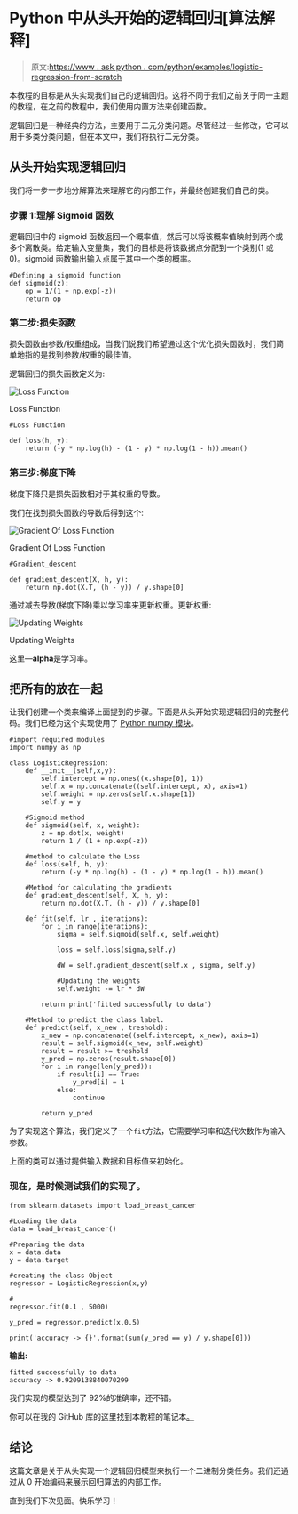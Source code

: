 # Python 中从头开始的逻辑回归[算法解释]

> 原文:[https://www . ask python . com/python/examples/logistic-regression-from-scratch](https://www.askpython.com/python/examples/logistic-regression-from-scratch)

本教程的目标是从头实现我们自己的逻辑回归。这将不同于我们之前关于同一主题的教程，在之前的教程中，我们使用内置方法来创建函数。

逻辑回归是一种经典的方法，主要用于二元分类问题。尽管经过一些修改，它可以用于多类分类问题，但在本文中，我们将执行二元分类。

## 从头开始实现逻辑回归

我们将一步一步地分解算法来理解它的内部工作，并最终创建我们自己的类。

### 步骤 1:理解 Sigmoid 函数

逻辑回归中的 sigmoid 函数返回一个概率值，然后可以将该概率值映射到两个或多个离散类。给定输入变量集，我们的目标是将该数据点分配到一个类别(1 或 0)。sigmoid 函数输出输入点属于其中一个类的概率。

```
#Defining a sigmoid function
def sigmoid(z):
    op = 1/(1 + np.exp(-z)) 
    return op

```

### 第二步:损失函数

损失函数由参数/权重组成，当我们说我们希望通过这个优化损失函数时，我们简单地指的是找到参数/权重的最佳值。

逻辑回归的损失函数定义为:

![Loss Function](../Images/f8ac22b28cb4862016889d21e2273355.png)

Loss Function

```
#Loss Function

def loss(h, y):
    return (-y * np.log(h) - (1 - y) * np.log(1 - h)).mean()

```

### 第三步:梯度下降

梯度下降只是损失函数相对于其权重的导数。

我们在找到损失函数的导数后得到这个:

![Gradient Of Loss Function](../Images/dd43f8c49cf856025777f9c4319f1f11.png)

Gradient Of Loss Function

```
#Gradient_descent

def gradient_descent(X, h, y):
    return np.dot(X.T, (h - y)) / y.shape[0]

```

通过减去导数(梯度下降)乘以学习率来更新权重。更新权重:

![Updating Weights](../Images/3c784fd0675335111cce2cc50e2df885.png)

Updating Weights

这里—**alpha**是学习率。

## 把所有的放在一起

让我们创建一个类来编译上面提到的步骤。下面是从头开始实现逻辑回归的完整代码。我们已经为这个实现使用了 [Python numpy 模块](https://www.askpython.com/python-modules/numpy/python-numpy-module)。

```
#import required modules
import numpy as np

class LogisticRegression:
    def __init__(self,x,y):      
        self.intercept = np.ones((x.shape[0], 1))  
        self.x = np.concatenate((self.intercept, x), axis=1)
        self.weight = np.zeros(self.x.shape[1])
        self.y = y

    #Sigmoid method
    def sigmoid(self, x, weight):
        z = np.dot(x, weight)
        return 1 / (1 + np.exp(-z))

    #method to calculate the Loss
    def loss(self, h, y):
        return (-y * np.log(h) - (1 - y) * np.log(1 - h)).mean()

    #Method for calculating the gradients
    def gradient_descent(self, X, h, y):
        return np.dot(X.T, (h - y)) / y.shape[0]

    def fit(self, lr , iterations):
        for i in range(iterations):
            sigma = self.sigmoid(self.x, self.weight)

            loss = self.loss(sigma,self.y)

            dW = self.gradient_descent(self.x , sigma, self.y)

            #Updating the weights
            self.weight -= lr * dW

        return print('fitted successfully to data')

    #Method to predict the class label.
    def predict(self, x_new , treshold):
        x_new = np.concatenate((self.intercept, x_new), axis=1)
        result = self.sigmoid(x_new, self.weight)
        result = result >= treshold
        y_pred = np.zeros(result.shape[0])
        for i in range(len(y_pred)):
            if result[i] == True: 
                y_pred[i] = 1
            else:
                continue

        return y_pred

```

为了实现这个算法，我们定义了一个`fit`方法，它需要学习率和迭代次数作为输入参数。

上面的类可以通过提供输入数据和目标值来初始化。

### 现在，是时候测试我们的实现了。

```
from sklearn.datasets import load_breast_cancer

#Loading the data
data = load_breast_cancer()

#Preparing the data
x = data.data
y = data.target

#creating the class Object
regressor = LogisticRegression(x,y)

#
regressor.fit(0.1 , 5000)

y_pred = regressor.predict(x,0.5)

print('accuracy -> {}'.format(sum(y_pred == y) / y.shape[0]))

```

**输出:**

```
fitted successfully to data
accuracy -> 0.9209138840070299

```

我们实现的模型达到了 92%的准确率，还不错。

你可以在我的 GitHub 库的这里找到本教程的笔记本[。](https://github.com/Ash007-kali/Article-Datasets/tree/main/Logistic%20Regression%20From%20Scratch)

## 结论

这篇文章是关于从头实现一个逻辑回归模型来执行一个二进制分类任务。我们还通过从 0 开始编码来展示回归算法的内部工作。

直到我们下次见面。快乐学习！